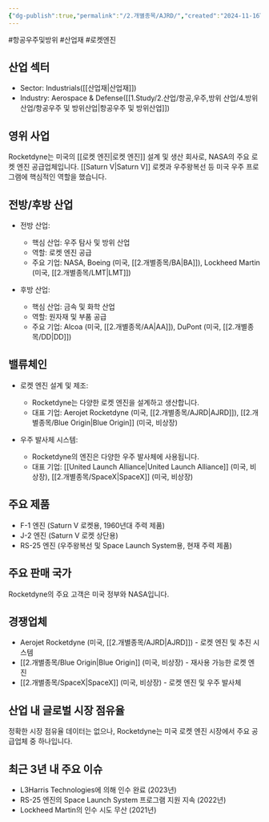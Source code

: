 ```yaml
---
{"dg-publish":true,"permalink":"/2.개별종목/AJRD/","created":"2024-11-16T13:50:12.056+09:00","updated":"2025-07-29T21:37:04.274+09:00"}
---
```


#항공우주및방위 #산업재 #로켓엔진

## 산업 섹터

- Sector: Industrials([[산업재\|산업재]])
- Industry: Aerospace & Defense([[1.Study/2.산업/항공,우주,방위 산업/4.방위산업/항공우주 및 방위산업\|항공우주 및 방위산업]])

## 영위 사업

Rocketdyne는 미국의 [[로켓 엔진\|로켓 엔진]] 설계 및 생산 회사로, NASA의 주요 로켓 엔진 공급업체입니다. [[Saturn V\|Saturn V]] 로켓과 우주왕복선 등 미국 우주 프로그램에 핵심적인 역할을 했습니다.

## 전방/후방 산업

- 전방 산업:
    
    - 핵심 산업: 우주 탐사 및 방위 산업
    - 역할: 로켓 엔진 공급
    - 주요 기업: NASA, Boeing (미국, [[2.개별종목/BA\|BA]]), Lockheed Martin (미국, [[2.개별종목/LMT\|LMT]])
    
- 후방 산업:
    
    - 핵심 산업: 금속 및 화학 산업
    - 역할: 원자재 및 부품 공급
    - 주요 기업: Alcoa (미국, [[2.개별종목/AA\|AA]]), DuPont (미국, [[2.개별종목/DD\|DD]])
    

## 밸류체인

- 로켓 엔진 설계 및 제조:
    
    - Rocketdyne는 다양한 로켓 엔진을 설계하고 생산합니다.
    - 대표 기업: Aerojet Rocketdyne (미국, [[2.개별종목/AJRD\|AJRD]]), [[2.개별종목/Blue Origin\|Blue Origin]] (미국, 비상장)
    
- 우주 발사체 시스템:
    
    - Rocketdyne의 엔진은 다양한 우주 발사체에 사용됩니다.
    - 대표 기업: [[United Launch Alliance\|United Launch Alliance]] (미국, 비상장), [[2.개별종목/SpaceX\|SpaceX]] (미국, 비상장)
    

## 주요 제품

- F-1 엔진 (Saturn V 로켓용, 1960년대 주력 제품)
- J-2 엔진 (Saturn V 로켓 상단용)
- RS-25 엔진 (우주왕복선 및 Space Launch System용, 현재 주력 제품)

## 주요 판매 국가

Rocketdyne의 주요 고객은 미국 정부와 NASA입니다.

## 경쟁업체

- Aerojet Rocketdyne (미국, [[2.개별종목/AJRD\|AJRD]]) - 로켓 엔진 및 추진 시스템
- [[2.개별종목/Blue Origin\|Blue Origin]] (미국, 비상장) - 재사용 가능한 로켓 엔진
- [[2.개별종목/SpaceX\|SpaceX]] (미국, 비상장) - 로켓 엔진 및 우주 발사체

## 산업 내 글로벌 시장 점유율

정확한 시장 점유율 데이터는 없으나, Rocketdyne는 미국 로켓 엔진 시장에서 주요 공급업체 중 하나입니다.

## 최근 3년 내 주요 이슈

- L3Harris Technologies에 의해 인수 완료 (2023년)
- RS-25 엔진의 Space Launch System 프로그램 지원 지속 (2022년)
- Lockheed Martin의 인수 시도 무산 (2021년)